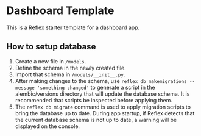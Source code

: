 # Dashboard Template

This is a Reflex starter template for a dashboard app.

## How to setup database

1. Create a new file in `/models`.
2. Define the schema in the newly created file.
3. Import that schema in `/models/__init__.py`.
4. After making changes to the schema, use `reflex db makemigrations --message 'something changed'` to generate a script in the alembic/versions directory that will update the database schema. It is recommended that scripts be inspected before applying them.
5. The `reflex db migrate` command is used to apply migration scripts to bring the database up to date. During app startup, if Reflex detects that the current database schema is not up to date, a warning will be displayed on the console.
